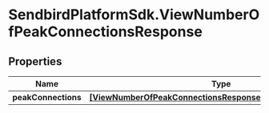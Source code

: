 # SendbirdPlatformSdk.ViewNumberOfPeakConnectionsResponse

## Properties

Name | Type | Description | Notes
------------ | ------------- | ------------- | -------------
**peakConnections** | [**[ViewNumberOfPeakConnectionsResponsePeakConnectionsInner]**](ViewNumberOfPeakConnectionsResponsePeakConnectionsInner.md) |  | [optional] 


